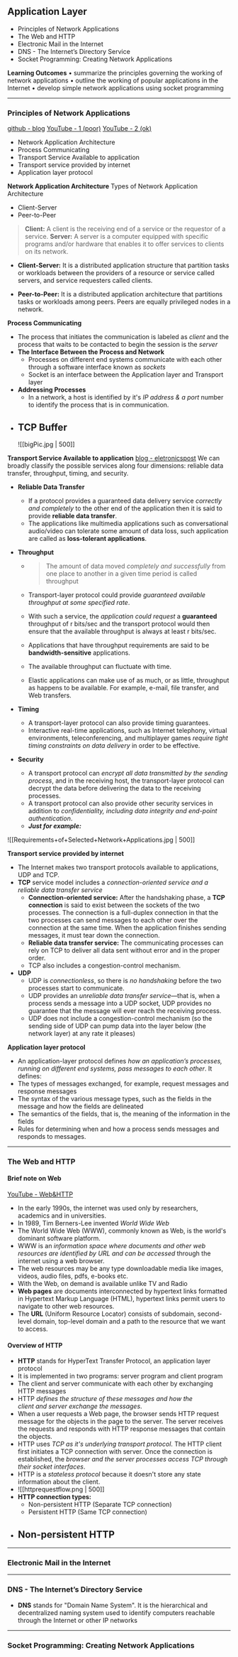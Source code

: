 ## Application Layer
- Principles of Network Applications
- The Web and HTTP
- Electronic Mail in the Internet
- DNS - The Internet’s Directory Service
- Socket Programming: Creating Network Applications 

__Learning Outcomes__ 
• summarize the principles governing the working of network applications
• outline the working of popular applications in the Internet
• develop simple network applications using socket programming

---
### Principles of Network Applications
[github - blog](https://jerry4013.github.io/Github-blog/2019/09/27/Network-9.html) [YouTube - 1 (poor)](https://www.youtube.com/watch?v=OrwRTNJYghY&ab_channel=NehaSharma) [YouTube - 2 (ok)](https://www.youtube.com/watch?v=ZJFP4u-IOeI&ab_channel=MITMysoreCSE)
- Network Application Architecture
- Process Communicating
- Transport Service Available to application
- Transport service provided by internet
- Application layer protocol

__Network Application Architecture__
Types of Network Application Architecture
- Client-Server
- Peer-to-Peer

>__Client:__ A client is the receiving end of a service or the requestor of a service.
__Server:__ A server is a computer equipped with specific programs and/or hardware that enables it to offer services to clients on its network.

- __Client-Server:__ It is a distributed application structure that partition tasks or workloads between the providers of a resource or service called servers, and service requesters called clients.

- __Peer-to-Peer:__ It is a distributed application architecture that partitions tasks or workloads among peers. Peers are equally privileged nodes in a network.

__Process Communicating__
- The process that initiates the communication is labeled as _client_ and the process that waits to be contacted to begin the session is the _server_
- __The Interface Between the Process and Network__
	- Processes on different end systems communicate with each other through a software interface known as _sockets_
	- Socket is an interface between the Application layer and Transport layer
- __Addressing Processes__
	- In a network, a host is identified by it's _IP address & a port_ number to identify the process that is in communication.
- __TCP Buffer__
	- 
	![[bigPic.jpg | 500]]

__Transport Service Available to application__
[blog - eletronicspost](https://electronicspost.com/transport-services-available-to-applications/)
We can broadly classify the possible services along four dimensions: reliable data transfer, throughput, timing, and security.

- __Reliable Data Transfer__
	- If a protocol provides a guaranteed data delivery service _correctly and completely_ to the other end of the application then it is said to provide **reliable data transfer**.
	- The applications like multimedia applications such as conversational audio/video can tolerate some amount of data loss, such application are called as __loss-tolerant applications__.
- __Throughput__
	- >The amount of data moved _completely and successfully_ from one place to another in a given time period is called throughput

	- Transport-layer protocol could provide _guaranteed available throughput at some specified rate_.
	- With such a service, the _application could request_ a **guaranteed** throughput of r bits/sec and the transport protocol would then ensure that the available throughput is always at least r  bits/sec. 
	- Applications that have throughput requirements are said to be **bandwidth-sensitive** applications.
	- The available throughput can fluctuate with time.
	- Elastic applications can make use of as much, or as little, throughput as happens to be available. For example, e-mail, file transfer, and Web transfers.

- __Timing__
	- A transport-layer protocol can also provide timing guarantees. 
	- Interactive real-time applications, such as Internet telephony, virtual environments, teleconferencing, and multiplayer games _require tight timing constraints on data delivery_ in order to be effective.
- __Security__
	- A transport protocol can _encrypt all data transmitted by the sending process_, and in the receiving host, the transport-layer protocol can decrypt the data before delivering the data to the receiving processes. 
	- A transport protocol can also provide other security services in addition to _confidentiality, including data integrity and end-point authentication_.
	-  ___Just for example:___

![[Requirements+of+Selected+Network+Applications.jpg | 500]]

__Transport service provided by internet__
- The Internet makes two transport protocols available to applications, UDP and TCP.
- __TCP__ service model includes a _connection-oriented service and a reliable data transfer service_
	- __Connection-oriented service:__ After the handshaking phase, a **TCP connection** is said to exist between the sockets of the two processes. The connection is a full-duplex connection in that the two processes can send messages to each other over the connection at the same time. When the application finishes sending messages, it must tear down the connection.
	- __Reliable data transfer service:__ The communicating processes can rely on TCP to deliver all data sent without error and in the proper order.
	- TCP also includes a congestion-control mechanism.
- __UDP__ 
	- UDP is _connectionless_, so there is _no handshaking_ before the two processes start to communicate. 
	- UDP provides an _unreliable data transfer service_—that is, when a process sends a message into a UDP socket, UDP provides no guarantee that the message will ever reach the receiving process. 
	- UDP does not include a congestion-control mechanism (so the sending side of UDP can pump data into the layer below (the network layer) at any rate it pleases)

__Application layer protocol__
- An application-layer protocol defines _how an application’s processes, running on different end systems, pass messages to each other_. It defines:
- The types of messages exchanged, for example, request messages and response messages
- The syntax of the various message types, such as the fields in the message and how the fields are delineated
- The semantics of the fields, that is, the meaning of the information in the fields
- Rules for determining when and how a process sends messages and responds to messages.
---
### The Web and HTTP
#### Brief note on Web
[YouTube - Web&HTTP](https://www.youtube.com/watch?v=jRM5ShKyIWI&ab_channel=DarshanUniversity)
- In the early 1990s, the internet was used only by researchers, academics and in universities.
- In 1989, Tim Berners-Lee invented _World Wide Web_
- The World Wide Web (WWW), commonly known as Web, is the world's dominant software platform. 
- WWW is an _information space where documents and other web resources are identified by URL and can be accessed_ through the internet using a web browser. 
- The web resources may be any type downloadable media like images, videos, audio files, pdfs, e-books etc. 
- With the Web, on demand is available unlike TV and Radio
- __Web pages__ are documents interconnected by hypertext links formatted in Hypertext Markup Language (HTML), hypertext links permit users to navigate to other web resources. 
- The __URL__ (Uniform Resource Locator) consists of subdomain, second-level domain, top-level domain and a path to the resource that we want to access.
#### Overview of HTTP
- __HTTP__ stands for HyperText Transfer Protocol, an application layer protocol
- It is implemented in two programs: server program and client program
- The client and server communicate with each other by exchanging HTTP messages
-  HTTP _defines the structure of these messages and how the  
client and server exchange the messages_.
- When a user requests a Web page, the browser sends HTTP request message for the objects in the page to the server. The server receives the requests and responds with HTTP response messages that contain the objects.
- HTTP uses _TCP as it's underlying transport protocol_. The HTTP client first initiates a TCP connection with server. Once the connection is established, the _browser and the server processes access TCP through their socket interfaces_.
- HTTP is a _stateless protocol_ because it doesn't store any state information about the client.
- ![[httprequestflow.png | 500]]
- __HTTP connection types:__
	- Non-persistent HTTP (Separate TCP connection)
	- Persistent HTTP (Same TCP connection)
- __Non-persistent HTTP__
	- 




---
### Electronic Mail in the Internet

---
### DNS - The Internet’s Directory Service
- __DNS__ stands for "Domain Name System".  It is the hierarchical and decentralized naming system used to identify computers reachable through the Internet or other IP networks
 

---
### Socket Programming: Creating Network Applications 

